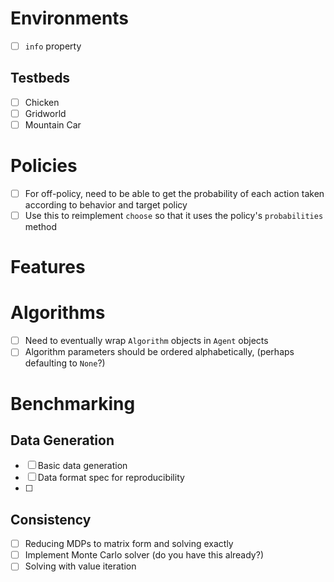 
# Environments

- [ ] `info` property

## Testbeds 

- [ ] Chicken
- [ ] Gridworld
- [ ] Mountain Car

# Policies

- [ ] For off-policy, need to be able to get the probability of each action taken according to behavior and target policy
- [ ] Use this to reimplement `choose` so that it uses the policy's `probabilities` method 

# Features

# Algorithms

- [ ] Need to eventually wrap `Algorithm` objects in `Agent` objects
- [ ] Algorithm parameters should be ordered alphabetically, (perhaps defaulting to `None`?)

# Benchmarking

## Data Generation

- [ ] Basic data generation
- [ ] Data format spec for reproducibility
- [ ] 

## Consistency

- [ ] Reducing MDPs to matrix form and solving exactly
- [ ] Implement Monte Carlo solver (do you have this already?)
- [ ] Solving with value iteration

